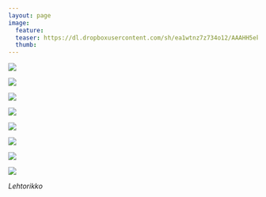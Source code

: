 ```yaml
---
layout: page
image:
  feature:
  teaser: https://dl.dropboxusercontent.com/sh/ea1wtnz7z734o12/AAAHH5ekSsdxDa-mieTr_RoHa/luontokuvat/kes%C3%A4/6/DS25547-245px.jpg
  thumb:
---
```


[![](https://dl.dropboxusercontent.com/sh/ea1wtnz7z734o12/AABK_LiPgQXhY7nPtThozmmRa/luontokuvat/kes%C3%A4/6/DS25685-800px.jpg)](https://dl.dropboxusercontent.com/sh/ea1wtnz7z734o12/AACokKu4r3J4MTI-Js6bykCca/luontokuvat/kes%C3%A4/6/DS25685.jpg)

[![](https://dl.dropboxusercontent.com/sh/ea1wtnz7z734o12/AADtZW1YqiHGkZ2zb_aelMmaa/luontokuvat/kes%C3%A4/6/DS25359-800px.jpg)](https://dl.dropboxusercontent.com/sh/ea1wtnz7z734o12/AACfKE633_nok-BP62Cyud_ra/luontokuvat/kes%C3%A4/6/DS25359.jpg)

[![](https://dl.dropboxusercontent.com/sh/ea1wtnz7z734o12/AACzlvHldpPXea6kbbobXNgYa/luontokuvat/kes%C3%A4/6/DS25594-800px.jpg)](https://dl.dropboxusercontent.com/sh/ea1wtnz7z734o12/AADEa5Qdtm-ruLDwi-boaT7ia/luontokuvat/kes%C3%A4/6/DS25594.jpg)

[![](https://dl.dropboxusercontent.com/sh/ea1wtnz7z734o12/AADWBO2pOJuptddv7DJXGfMNa/luontokuvat/kes%C3%A4/6/DS25535-800px.jpg)](https://dl.dropboxusercontent.com/sh/ea1wtnz7z734o12/AACvVLAn9rJkOPm6kzu9PHYca/luontokuvat/kes%C3%A4/6/DS25535.jpg)

[![](https://dl.dropboxusercontent.com/sh/ea1wtnz7z734o12/AABbkqmAGbCEcuNThA4Qidfya/luontokuvat/kes%C3%A4/6/DS25544-800px.jpg)](https://dl.dropboxusercontent.com/sh/ea1wtnz7z734o12/AAAriQX1PlMICDPww1sBuRCna/luontokuvat/kes%C3%A4/6/DS25544.jpg)

[![](https://dl.dropboxusercontent.com/sh/ea1wtnz7z734o12/AACk77QjitsdlHT9HWVtaSFha/luontokuvat/kes%C3%A4/6/DS25547-800px.jpg)](https://dl.dropboxusercontent.com/sh/ea1wtnz7z734o12/AABY1CiGxZTkICsABJIWLZVxa/luontokuvat/kes%C3%A4/6/DS25547.jpg)

[![](https://dl.dropboxusercontent.com/sh/ea1wtnz7z734o12/AACQK4uJusnh2Ns2kO611DTia/luontokuvat/kes%C3%A4/6/DS25551-800px.jpg)](https://dl.dropboxusercontent.com/sh/ea1wtnz7z734o12/AAAedrHCfixeCI7JzqjZbTiUa/luontokuvat/kes%C3%A4/6/DS25551.jpg)

[![](https://dl.dropboxusercontent.com/sh/ea1wtnz7z734o12/AADCZ8B-oZznNfb55eN2-zfpa/luontokuvat/kes%C3%A4/6/DS25556-800px.jpg)](https://dl.dropboxusercontent.com/sh/ea1wtnz7z734o12/AADwr9fsWHl7eGhHlIhDj9CFa/luontokuvat/kes%C3%A4/6/DS25556.jpg)

*Lehtorikko*
